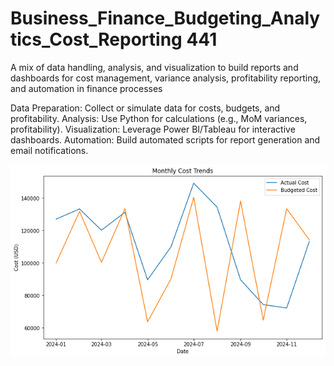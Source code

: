 # Business_Finance_Budgeting_Analytics_Cost_Reporting 441
A mix of data handling, analysis, and visualization to build reports and dashboards for cost management, variance analysis, profitability reporting, and automation in finance processes

Data Preparation:
Collect or simulate data for costs, budgets, and profitability.
Analysis:
Use Python for calculations (e.g., MoM variances, profitability).
Visualization:
Leverage Power BI/Tableau for interactive dashboards.
Automation:
Build automated scripts for report generation and email notifications.

![alt text](https://github.com/gaptab/Business_Finance_Budgeting_Analytics_Cost_Reporting/blob/main/visualization_matplotlib_seaborn.png)
